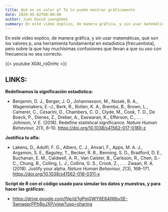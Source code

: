 ```yaml
---
title: Qué es un valor p? Te lo puedo mostrar gráficamente
date: 2020-05-02T00:00:00
author: Juan David Leongómez
summary: En este video explico, de manera gráfica, y sin usar matemáticas, qué son los valores p.
---
```


En este video explico, de manera gráfica, y sin usar matemáticas, qué son los valores p, una herramienta fundamental en estadística [frecuentista], pero sobre la que hay muchísimas confusiones que llevan a que su uso con frecuencia no sea correcto.

{{< youtube X0At_roDnHc >}}

## LINKS:

**Redefinamos la significación estadística:**  <br/>
* Benjamin, D. J., Berger, J. O., Johannesson, M., Nosek, B. A., Wagenmakers, E.-J., Berk, R., Bollen, K. A., Brembs, B., Brown, L., Camerer, C., Cesarini, D., Chambers, C. D., Clyde, M., Cook, T. D., De Boeck, P., Dienes, Z., Dreber, A., Easwaran, K., Efferson, C., . . . Johnson, V. E. (2018). Redefine statistical significance. *Nature Human Behaviour, 2*(1), 6–10. https://doi.org/10.1038/s41562-017-0189-z 

**Justifica tu alfa:** <br/>
* Lakens, D., Adolfi, F. G., Albers, C. J., Anvari, F., Apps, M. A. J., Argamon, S. E., Baguley, T., Becker, R. B.,
Benning, S. D., Bradford, D. E., Buchanan, E. M., Caldwell, A. R., Van Calster, B., Carlsson, R., Chen, S.-C., Chung, B., Colling, L. J., Collins, G. S., Crook, Z., . . . Zwaan, R. A. (2018). Justify your alpha. *Nature Human Behaviour, 2*(3), 168–171. https://doi.org/10.1038/s41562-018-0311-x

**Script de R con el código usado para simular los datos y muestras, y para hacer las gráficas:** <br/>
* https://drive.google.com/file/d/1gPmGWY9E84IWbvSE-SwnagprPPh8gJXP/view?usp=sharing
